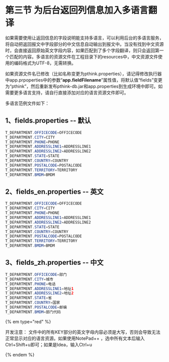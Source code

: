 # 第三节 为后台返回列信息加入多语言翻译

如果需要使用让返回信息的字段说明能支持多语言，可以利用后台的多语言服务，将自动把返回报文中字段部分的中文信息自动输出到报文中。当没有找到中文资源时，会直接返回原始英文字段内容，如果匹配到了多个字段翻译，则只会返回第一个匹配的内容。多语言的资源文件在工程目录下的resources中，中文资源文件使用的编码格式为UTF-8，无需转换。

如果资源文件名已修改（比如名称变更为pthink.properties），请记得修改执行器中app.prpoperties中的参数“**app.fieldFilename**”属性值，将默认值“fields”变更为“pthink”，然后重新发布pthink-db.jar和app.properties到生成环境中即可。如需要更多语言支持，请自行直接添加对应的语言资源文件即可。

多语言范例文件如下：

## 1、fields.properties  -- 默认

```java
T_DEPARTMENT.OFFICECODE=OFFICECODE
T_DEPARTMENT.CITY=CITY
T_DEPARTMENT.PHONE=PHONE
T_DEPARTMENT.ADDRESSLINE1=ADDRESSLINE1
T_DEPARTMENT.ADDRESSLINE2=ADDRESSLINE2
T_DEPARTMENT.STATE=STATE
T_DEPARTMENT.COUNTRY=COUNTRY
T_DEPARTMENT.POSTALCODE=POSTALCODE
T_DEPARTMENT.TERRITORY=TERRITORY
T_DEPARTMENT.BMDM=BMDM

```

## 2、fields\_en.properties -- 英文

```java
T_DEPARTMENT.OFFICECODE=OFFICECODE
T_DEPARTMENT.CITY=CITY
T_DEPARTMENT.PHONE=PHONE
T_DEPARTMENT.ADDRESSLINE1=ADDRESSLINE1
T_DEPARTMENT.ADDRESSLINE2=ADDRESSLINE2
T_DEPARTMENT.STATE=STATE
T_DEPARTMENT.COUNTRY=COUNTRY
T_DEPARTMENT.POSTALCODE=POSTALCODE
T_DEPARTMENT.TERRITORY=TERRITORY
T_DEPARTMENT.BMDM=BMDM

```

## 3、fields\_zh.properties -- 中文

```java
T_DEPARTMENT.OFFICECODE=部门
T_DEPARTMENT.CITY=城市
T_DEPARTMENT.PHONE=电话
T_DEPARTMENT.ADDRESSLINE1=地址1
T_DEPARTMENT.ADDRESSLINE2=地址2
T_DEPARTMENT.STATE=省
T_DEPARTMENT.COUNTRY=国家
T_DEPARTMENT.POSTALCODE=邮编
T_DEPARTMENT.BMDM=部门代码

```

{% em type="red" %}

开发注意：
文件中的所有KEY部分的英文字母内容必须是大写，否则会导致无法正常显示对应的语言资源。如果使用NotePad++  ，选中所有文本后输入Ctrl+Shift+u即可；如果是Idea，输入Ctrl+u


{% endem %}



